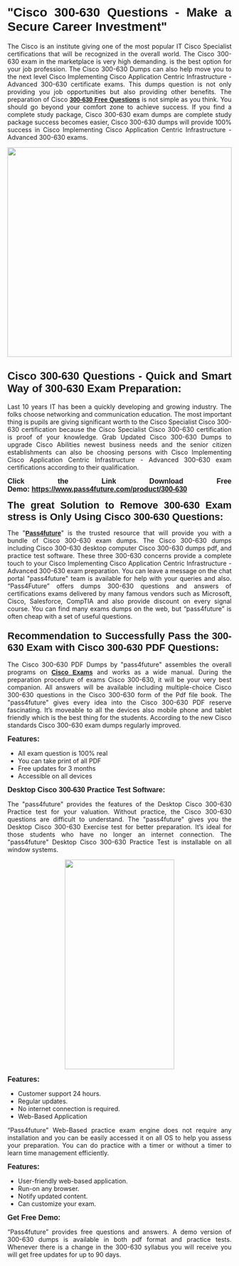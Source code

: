 
<h1 style="text-align: justify;"><span style="font-family:Tahoma,Geneva,sans-serif;"><strong>"Cisco 300-630 Questions - Make a Secure Career Investment"</strong></span></h1>

<p style="text-align: justify;">The Cisco is an institute giving one of the most popular IT Cisco Specialist certifications that will be recognized in the overall world. The Cisco 300-630 exam in the marketplace is very high demanding. is the best option for your job profession. The Cisco 300-630 Dumps can also help move you to the next level Cisco Implementing Cisco Application Centric Infrastructure - Advanced 300-630 certificate exams. This dumps question is not only providing you job opportunities but also providing other benefits. The preparation of Cisco <span style="font-family:Tahoma,Geneva,sans-serif;"><strong><a href="https://www.pass4future.com/questions/cisco/300-630">300-630 Free Questions</a></strong></span> is not simple as you think. You should go beyond your comfort zone to achieve success. If you find a complete study package, Cisco 300-630 exam dumps are complete study package success becomes easier, Cisco 300-630 dumps will provide 100% success in Cisco Implementing Cisco Application Centric Infrastructure - Advanced 300-630 exams.</p>

<p style="text-align: justify;"><a href="https://www.pass4future.com/product/300-630"><img alt="" src="https://lh3.googleusercontent.com/pw/AM-JKLVhEO4I138wJzOepD3laGU-R1M7eT-OTYdow6pCESip26lSeaxxzS9BVWUKuzj1e3L_MoxCfVgBEvV8ODwl1LGzlZbt6HJm3NXXplPwnYiBfuYM_eQCcVVRMaAwHdsl3AhHOZS-up7mzwmd4i4EpEGq=w1112-h625-no?authuser=0" style="width: 100%; height: 470px;" /></a></p>

<h2 style="text-align: justify;"><span style="font-size:24px;"><strong><span style="font-family:Tahoma,Geneva,sans-serif;">Cisco 300-630 Questions - Quick and Smart Way of 300-630 Exam Preparation:</span></strong></span></h2>

<p style="text-align: justify;">Last 10 years IT has been a quickly developing and growing industry. The folks choose networking and communication education. The most important thing is pupils are giving significant worth to the Cisco Specialist Cisco 300-630 certification because the Cisco Specialist Cisco 300-630 certification is proof of your knowledge. Grab Updated Cisco 300-630 Dumps to upgrade Cisco Abilities newest business needs and the senior citizen establishments can also be choosing persons with Cisco Implementing Cisco Application Centric Infrastructure - Advanced 300-630 exam certifications according to their qualification.</p>

<p style="text-align: justify;"><strong><span style="font-family:Lucida Sans Unicode,Lucida Grande,sans-serif;"><span style="font-size:16px;">Click the Link Download Free Demo: <a href="https://www.pass4future.com/product/300-630">https://www.pass4future.com/product/300-630</a></span></span></strong></p>

<p style="text-align: justify;"><strong><span style="font-size:22px;"><span style="font-family:Tahoma,Geneva,sans-serif;">The great Solution to Remove 300-630 Exam stress is Only Using Cisco 300-630 Questions:</span></span></strong></p>

<p style="text-align: justify;">The "<span style="font-family:Lucida Sans Unicode,Lucida Grande,sans-serif;"><a href="https://www.pass4future.com/"><strong>Pass4future</strong></a></span>" is the trusted resource that will provide you with a bundle of Cisco 300-630 exam dumps. The Cisco 300-630 dumps including Cisco 300-630 desktop computer Cisco 300-630 dumps pdf, and practice test software. These three 300-630 concerns provide a complete touch to your Cisco Implementing Cisco Application Centric Infrastructure - Advanced 300-630 exam preparation. You can leave a message on the chat portal "pass4future" team is available for help with your queries and also. “Pass4Future” offers dumps 300-630 questions and answers of certifications exams delivered by many famous vendors such as Microsoft, Cisco, Salesforce, CompTIA and also provide discount on every signal course. You can find many exams dumps on the web, but “pass4future” is often cheap with a set of useful questions.</p>

<h3 style="text-align: justify;"><span style="font-size:22px;"><strong><span style="font-family:Tahoma,Geneva,sans-serif;">Recommendation to Successfully Pass the 300-630 Exam with Cisco 300-630 PDF Questions:</span></strong></span></h3>

<p style="text-align: justify;">The Cisco 300-630 PDF Dumps by "pass4future" assembles the overall programs on <span style="font-family:Lucida Sans Unicode,Lucida Grande,sans-serif;"><strong><a href="https://www.pass4future.com/cisco">Cisco Exams</a></strong></span> and works as a wide manual. During the preparation procedure of exams Cisco 300-630, it will be your very best companion. All answers will be available including multiple-choice Cisco 300-630 questions in the Cisco 300-630 form of the Pdf file book. The "pass4future" gives every idea into the Cisco 300-630 PDF reserve fascinating. It’s moveable to all the devices also mobile phone and tablet friendly which is the best thing for the students. According to the new Cisco standards Cisco 300-630 exam dumps regularly improved.</p>

<p style="text-align: justify;"><span style="font-family:Lucida Sans Unicode,Lucida Grande,sans-serif;"><span style="font-size:16px;"><strong>Features:</strong></span></span></p>

<ul>
	<li style="text-align: justify;">All exam question is 100% real</li>
	<li style="text-align: justify;">You can take print of all PDF</li>
	<li style="text-align: justify;">Free updates for 3 months </li>
	<li style="text-align: justify;">Accessible on all devices</li>
</ul>

<p style="text-align: justify;"><span style="font-family:Tahoma,Geneva,sans-serif;"><span style="font-size:16px;"><strong>Desktop Cisco 300-630 Practice Test Software:</strong></span></span></p>

<p style="text-align: justify;">The "pass4future" provides the features of the Desktop Cisco 300-630 Practice test for your valuation. Without practice, the Cisco 300-630 questions are difficult to understand. The "pass4future" gives you the Desktop Cisco 300-630 Exercise test for better preparation. It’s ideal for those students who have no longer an internet connection. The "pass4future" Desktop Cisco 300-630 Practice Test is installable on all window systems.</p>

<p style="text-align: center;"><a href="https://www.pass4future.com/product/300-630"><img alt="" src="https://lh3.googleusercontent.com/pw/AM-JKLV3yUm3jiqqIo1xIsj1VJ_UeysYexQY-pRYO0rIFl3vg11QZioN-gzffpw2AfKqFynWuvoXOreWrWS0swpr4xmOSWfwII2jvatteuqrfxiWGFBSHPiZUCoi33jqeymK5dmu-0enyX6tayRCAMHw05jv=s625-no?authuser=0" style="width: 70%; height: 470px;" /></a></p>

<p style="text-align: justify;"><span style="font-size:16px;"><span style="font-family:Lucida Sans Unicode,Lucida Grande,sans-serif;"><strong>Features:</strong></span></span></p>

<ul>
	<li style="text-align: justify;">Customer support 24 hours. </li>
	<li style="text-align: justify;">Regular updates. </li>
	<li style="text-align: justify;">No internet connection is required.</li>
	<li style="text-align: justify;">Web-Based Application</li>
</ul>

<p style="text-align: justify;">“Pass4future” Web-Based practice exam engine does not require any installation and you can be easily accessed it on all OS to help you assess your preparation. You can do practice with a timer or without a timer to learn time management efficiently.</p>

<p style="text-align: justify;"><strong><span style="font-size:16px;"><span style="font-family:Lucida Sans Unicode,Lucida Grande,sans-serif;">Features:</span></span></strong></p>

<ul>
	<li style="text-align: justify;">User-friendly web-based application.</li>
	<li style="text-align: justify;">Run-on any browser. </li>
	<li style="text-align: justify;">Notify updated content.</li>
	<li style="text-align: justify;">Can customize your exam.</li>
</ul>

<p style="text-align: justify;"><span style="font-size:16px;"><span style="font-family:Lucida Sans Unicode,Lucida Grande,sans-serif;"><strong>Get Free Demo:</strong></span></span></p>

<p style="text-align: justify;">“Pass4future” provides free questions and answers. A demo version of 300-630 dumps is available in both pdf format and practice tests. Whenever there is a change in the 300-630 syllabus you will receive you will get free updates for up to 90 days. </p>
